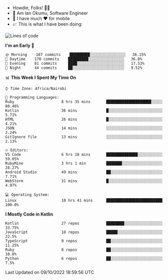 
* Howdie, Folks! 👋🤓
* 🤪 Am Ian Okumu, Software Engineer
* 📱 I have much ❤️ for mobile
* 📈 This is what I have been doing:
  
<!-- <a href="https://otsembo.github.io/OtsemboPortfolio/" style="margin-right:.5%; margin-top=.5%;">
  <img align="center" src="https://github-readme-stats.vercel.app/api/top-langs/?username=otsembo&layout=compact" />
</a> -->

<!--START_SECTION:waka-->
![Lines of code](https://img.shields.io/badge/From%20Hello%20World%20I%27ve%20Written-778%20Thousand%20lines%20of%20code-blue)

**I'm an Early 🐤** 

```text
🌞 Morning    167 commits    █████████░░░░░░░░░░░░░░░░   36.15% 
🌆 Daytime    170 commits    █████████░░░░░░░░░░░░░░░░   36.8% 
🌃 Evening    81 commits     ████░░░░░░░░░░░░░░░░░░░░░   17.53% 
🌙 Night      44 commits     ██░░░░░░░░░░░░░░░░░░░░░░░   9.52%

```


📊 **This Week I Spent My Time On** 

```text
⌚︎ Time Zone: Africa/Nairobi

💬 Programming Languages: 
Ruby                     8 hrs 35 mins       ████████████████████░░░░░   80.46% 
Kotlin                   36 mins             █░░░░░░░░░░░░░░░░░░░░░░░░   5.71% 
HTML                     26 mins             █░░░░░░░░░░░░░░░░░░░░░░░░   4.21% 
JSON                     14 mins             ░░░░░░░░░░░░░░░░░░░░░░░░░   2.24% 
GitIgnore file           13 mins             ░░░░░░░░░░░░░░░░░░░░░░░░░   2.13%

🔥 Editors: 
VS Code                  6 hrs 18 mins       ██████████████░░░░░░░░░░░   59.05% 
RubyMine                 3 hrs 1 min         ███████░░░░░░░░░░░░░░░░░░   28.27% 
Android Studio           49 mins             ██░░░░░░░░░░░░░░░░░░░░░░░   7.71% 
WebStorm                 31 mins             █░░░░░░░░░░░░░░░░░░░░░░░░   4.97%

💻 Operating System: 
Linux                    10 hrs 41 mins      █████████████████████████   100.0%

```

**I Mostly Code in Kotlin** 

```text
Kotlin                   27 repos            ████████░░░░░░░░░░░░░░░░░   33.75% 
JavaScript               18 repos            █████░░░░░░░░░░░░░░░░░░░░   22.5% 
TypeScript               9 repos             ██░░░░░░░░░░░░░░░░░░░░░░░   11.25% 
Ruby                     8 repos             ██░░░░░░░░░░░░░░░░░░░░░░░   10.0% 
Python                   6 repos             ██░░░░░░░░░░░░░░░░░░░░░░░   7.5%

```



 Last Updated on 09/10/2022 18:59:56 UTC
<!--END_SECTION:waka-->

<br />
<br />
<br />
<br />
<br />
  
  </div>
<!---
otsembo/otsembo is a ✨ special ✨ repository because its `README.md` (this file) appears on your GitHub profile.
You can click the Preview link to take a look at your changes.
--->

